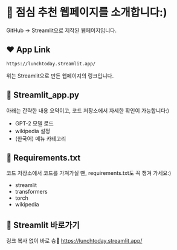 # 🍔 점심 추천 웹페이지를 소개합니다:)
GitHub → Streamlit으로 제작된 웹페이지입니다.

## ❤️ App Link
```
https://lunchtoday.streamlit.app/
```
위는 Streamlit으로 만든 웹페이지의 링크입니다.

## 🩷 Streamlit_app.py
아래는 간략한 내용 요약이고, 코드 저장소에서 자세한 확인이 가능합니다:)
- GPT-2 모델 로드
- wikipedia 설정
- (한국어) 메뉴 카테고리

## 🧡 Requirements.txt
코드 저장소에서 코드를 가져가실 땐, requirements.txt도 꼭 챙겨 가세요:)
- streamlit
- transformers
- torch
- wikipedia

## 💛 Streamlit 바로가기
링크 복사 없이 바로 슝🎈 https://lunchtoday.streamlit.app/

